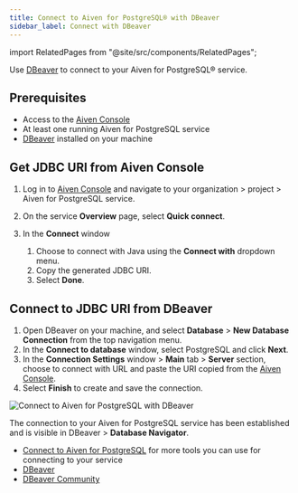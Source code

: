```yaml
---
title: Connect to Aiven for PostgreSQL® with DBeaver
sidebar_label: Connect with DBeaver
---
```


import RelatedPages from "@site/src/components/RelatedPages";

Use [DBeaver](https://dbeaver.com/) to connect to your Aiven for PostgreSQL® service.

## Prerequisites

- Access to the [Aiven Console](https://console.aiven.io/)
- At least one running Aiven for PostgreSQL service
- [DBeaver](https://dbeaver.io/download/) installed on your machine

## Get JDBC URI from Aiven Console

1. Log in to [Aiven Console](https://console.aiven.io/) and navigate
   to your organization > project > Aiven for PostgreSQL service.
1. On the service **Overview** page, select **Quick connect**.
1. In the **Connect** window

   1. Choose to connect with Java using the **Connect with**
      dropdown menu.
   1. Copy the generated JDBC URI.
   1. Select **Done**.

## Connect to JDBC URI from DBeaver

1. Open DBeaver on your machine, and select **Database** > **New Database Connection**
   from the top navigation menu.
1. In the **Connect to database** window, select PostgreSQL and click **Next**.
1. In the **Connection Settings** window > **Main** tab > **Server** section,
   choose to connect with URL and paste the URI copied from the
   [Aiven Console](https://console.aiven.io/).
1. Select **Finish** to create and save the connection.

![Connect to Aiven for PostgreSQL with DBeaver](/images/content/products/postgresql/dbeaver-create-connection.png)

The connection to your Aiven for PostgreSQL service has been established and is visible in
DBeaver > **Database Navigator**.

<RelatedPages/>

- [Connect to Aiven for PostgreSQL](/docs/products/postgresql/howto/list-code-samples) for
more tools you can use for connecting to your service
- [DBeaver](https://dbeaver.com/)
- [DBeaver Community](https://dbeaver.io/)
